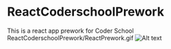 # ReactCoderschoolPrework
This is a react app prework for Coder School
 ReactCoderschoolPrework/ReactPrework.gif
 ![Alt text](ReactCoderschoolPrework/ReactPrework.gif?raw=true "ReactPrework")